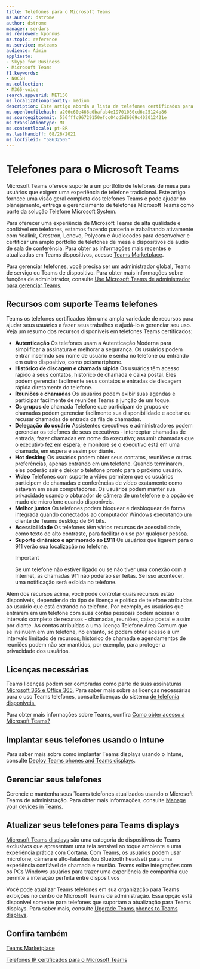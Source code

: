```yaml
---
title: Telefones para o Microsoft Teams
ms.author: dstrome
author: dstrome
manager: serdars
ms.reviewer: kponnus
ms.topic: reference
ms.service: msteams
audience: Admin
appliesto:
- Skype for Business
- Microsoft Teams
f1.keywords:
- NOCSH
ms.collection:
- M365-voice
search.appverid: MET150
ms.localizationpriority: medium
description: Este artigo aborda a lista de telefones certificados para Microsoft Teams e os recursos com suporte nos telefones certificados para Microsoft Teams.
ms.openlocfilehash: a206c60e466a0bafab4e19701080cd6c25124b86
ms.sourcegitcommit: 556fffc96729150efcc04cd5d6069c402012421e
ms.translationtype: MT
ms.contentlocale: pt-BR
ms.lasthandoff: 08/26/2021
ms.locfileid: "58632505"
---
```

# <a name="phones-for-microsoft-teams"></a>Telefones para o Microsoft Teams

Microsoft Teams oferece suporte a um portfólio de telefones de mesa para usuários que exigem uma experiência de telefone tradicional. Este artigo fornece uma visão geral completa dos telefones Teams e pode ajudar no planejamento, entrega e gerenciamento de telefones Microsoft Teams como parte da solução Telefone Microsoft System. 

Para oferecer uma experiência de Microsoft Teams de alta qualidade e confiável em telefones, estamos fazendo parceria e trabalhando ativamente com Yealink, Crestron, Lenovo, Polycom e Audiocodes para desenvolver e certificar um amplo portfólio de telefones de mesa e dispositivos de áudio de sala de conferência. Para obter as informações mais recentes e atualizadas em Teams dispositivos, acesse [Teams Marketplace](https://office.com/teamsdevices).

Para gerenciar telefones, você precisa ser um administrador global, Teams de serviço ou Teams de dispositivo. Para obter mais informações sobre funções de administrador, consulte [Use Microsoft Teams de administrador para gerenciar Teams](../using-admin-roles.md).

## <a name="features-supported-by-teams-phones"></a>Recursos com suporte Teams telefones

Teams os telefones certificados têm uma ampla variedade de recursos para ajudar seus usuários a fazer seus trabalhos e ajudá-lo a gerenciar seu uso. Veja um resumo dos recursos disponíveis em telefones Teams certificados:

- **Autenticação** Os telefones usam a Autenticação Moderna para simplificar a assinatura e melhorar a segurança. Os usuários podem entrar inserindo seu nome de usuário e senha no telefone ou entrando em outro dispositivo, como pc/smartphone.
- **Histórico de discagem e chamada rápida** Os usuários têm acesso rápido a seus contatos, histórico de chamada e caixa postal. Eles podem gerenciar facilmente seus contatos e entradas de discagem rápida diretamente do telefone.
- **Reuniões e chamadas** Os usuários podem exibir suas agendas e participar facilmente de reuniões Teams a junção de um toque.
- **Os grupos de** chamada Telefone que participam de grupos de chamadas podem gerenciar facilmente sua disponibilidade e aceitar ou recusar chamadas de entrada da fila de chamadas.
- **Delegação do usuário** Assistentes executivos e administradores podem gerenciar os telefones de seus executivos - interceptar chamadas de entrada; fazer chamadas em nome do executivo; assumir chamadas que o executivo fez em espera; e monitore se o executivo está em uma chamada, em espera e assim por diante.
- **Hot desking** Os usuários podem obter seus contatos, reuniões e outras preferências, apenas entrando em um telefone. Quando terminarem, eles poderão sair e deixar o telefone pronto para o próximo usuário.
- **Vídeo** Telefones com suporte a vídeo permitem que os usuários participem de chamadas e conferências de vídeo exatamente como estavam em seus computadores. Os usuários podem manter sua privacidade usando o obturador de câmera de um telefone e a opção de mudo de microfone quando disponíveis.
- **Melhor juntos** Os telefones podem bloquear e desbloquear de forma integrada quando conectados ao computador Windows executando um cliente de Teams desktop de 64 bits.
- **Acessibilidade** Os telefones têm vários recursos de acessibilidade, como texto de alto contraste, para facilitar o uso por qualquer pessoa.
- **Suporte dinâmico e aprimorado ao E911** Os usuários que ligarem para o 911 verão sua localização no telefone. 
    > [!IMPORTANT]
    > Se um telefone não estiver ligado ou se não tiver uma conexão com a Internet, as chamadas 911 não poderão ser feitas. Se isso acontecer, uma notificação será exibida no telefone.

Além dos recursos acima, você pode controlar quais recursos estão disponíveis, dependendo do tipo de licença e política de telefone atribuídas ao usuário que está entrando no telefone. Por exemplo, os usuários que entrarem em um telefone com suas contas pessoais podem acessar o intervalo completo de recursos - chamadas, reuniões, caixa postal e assim por diante. As contas atribuídas a uma licença Telefone Área Comum que se insinuem em um telefone, no entanto, só podem obter acesso a um intervalo limitado de recursos; histórico de chamada e agendamentos de reuniões podem não ser mantidos, por exemplo, para proteger a privacidade dos usuários.

## <a name="required-licenses"></a>Licenças necessárias

Teams licenças podem ser compradas como parte de suas assinaturas [Microsoft 365 e Office 365.](/office365/servicedescriptions/teams-service-description) Para saber mais sobre as licenças necessárias para o uso Teams telefones, consulte licenças do sistema [de telefonia disponíveis.](https://products.office.com/microsoft-teams/voice-calling)

Para obter mais informações sobre Teams, confira [Como obter acesso a Microsoft Teams?](https://support.office.com/article/fc7f1634-abd3-4f26-a597-9df16e4ca65b)

## <a name="deploy-your-phones-using-intune"></a>Implantar seus telefones usando o Intune

Para saber mais sobre como implantar Teams displays usando o Intune, consulte [Deploy Teams phones and Teams displays](phones-displays-deploy.md).

## <a name="manage-your-phones"></a>Gerenciar seus telefones

Gerencie e mantenha seus Teams telefones atualizados usando o Microsoft Teams de administração. Para obter mais informações, consulte [Manage your devices in Teams](device-management.md).

## <a name="upgrade-your-phones-to-teams-displays"></a>Atualizar seus telefones para Teams displays

[Microsoft Teams displays](teams-displays.md) são uma categoria de dispositivos de Teams exclusivos que apresentam uma tela sensível ao toque ambiente e uma experiência prática com Cortana. Com Teams, os usuários podem usar microfone, câmera e alto-falantes (ou Bluetooth headset) para uma experiência confiável de chamada e reunião. Teams exibe integrações com os PCs Windows usuários para trazer uma experiência de companhia que permite a interação perfeita entre dispositivos

Você pode atualizar Teams telefones em sua organização para Teams exibições no centro de Microsoft Teams de administração. Essa opção está disponível somente para telefones que suportam a atualização para Teams displays. Para saber mais, consulte [Upgrade Teams phones to Teams displays](upgrade-phones-to-displays.md).

## <a name="see-also"></a>Confira também

[Teams Marketplace](https://office.com/teamsdevices)

[Telefones IP certificados para o Microsoft Teams](teams-ip-phones.md)